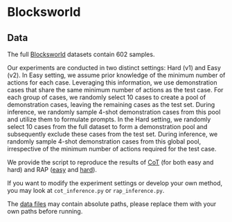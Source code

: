 # Blocksworld

## Data
The full [Blocksworld](https://arxiv.org/abs/2305.15771) datasets contain 602 samples.

Our experiments are conducted in two distinct settings: Hard (v1) and Easy (v2). In Easy setting, we assume prior knowledge of the minimum number of actions for each case. Leveraging this information, we use demonstration cases that share the same minimum number of actions as the test case. For each group of cases, we randomly select 10 cases to create a pool of demonstration cases, leaving the remaining cases as the test set. During inference, we randomly sample 4-shot demonstration cases from this pool and utilize them to
formulate prompts. In the Hard setting, we randomly select 10 cases from the full dataset to form a demonstration pool and subsequently exclude these cases from the test set. During inference, we randomly sample 4-shot demonstration cases from this global pool, irrespective of the minimum number of actions required for the test case.

We provide the script to reproduce the results of [CoT](test_cot.sh) (for both easy and hard) and RAP ([easy](test_rap_v2.sh) and [hard](test_rap_v1.sh)).

If you want to modify the experiment settings or develop your own method, you may look at `cot_inference.py` or `rap_inference.py`.

The [data files](data) may contain absolute paths, please replace them with your own paths before running.